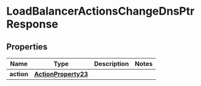 

# LoadBalancerActionsChangeDnsPtrResponse


## Properties

| Name | Type | Description | Notes |
|------------ | ------------- | ------------- | -------------|
|**action** | [**ActionProperty23**](ActionProperty23.md) |  |  |



